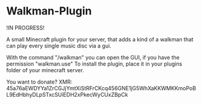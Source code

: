 # Walkman-Plugin
!IN PROGRESS!

A small Minecraft plugin for your server, that adds a kind of a walkman that can play every single music disc via a gui.

With the command "/walkman" you can open the GUI, if you have the permission "walkman.use"
To install the plugin, place it in your plugins folder of your minecraft server.

You want to donate?
XMR: 45a76aEWDYYa1ZrCGJjYmtXiStRFrCKcq456GNE1jG5WhXaKKWMKKmoPoBL9EdHbhyDLpSTxcSUiEDH2xPkecWyCUxZBpCk
